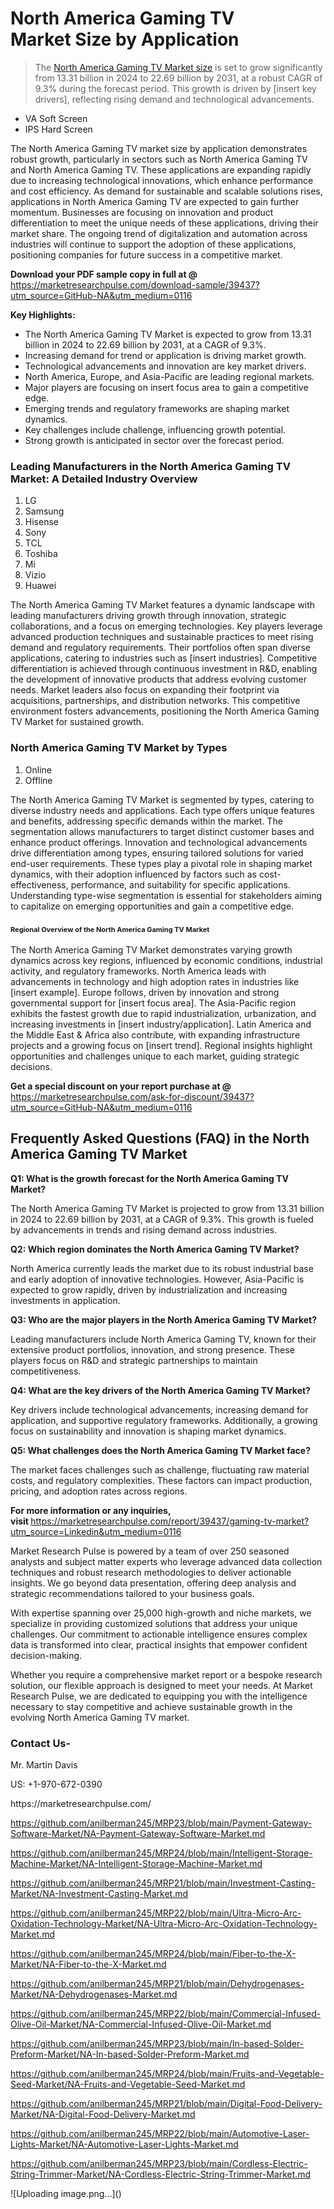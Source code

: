 <h1>North America Gaming TV Market&nbsp;Size by Application</h1><blockquote><p>The <a href="https://marketresearchpulse.com/download-sample/39437?utm_source=GitHub-NA&amp;utm_medium=0116">North America Gaming TV Market size</a> is set to grow significantly from 13.31 billion in 2024 to 22.69 billion by 2031, at a robust CAGR of 9.3% during the forecast period. This growth is driven by [insert key drivers], reflecting rising demand and technological advancements.</p></blockquote><ul><li>VA Soft Screen<li> IPS Hard Screen</li></ul><p>The North America Gaming TV market size by application demonstrates robust growth, particularly in sectors such as North America Gaming TV and North America Gaming TV. These applications are expanding rapidly due to increasing technological innovations, which enhance performance and cost efficiency. As demand for sustainable and scalable solutions rises, applications in North America Gaming TV are expected to gain further momentum. Businesses are focusing on innovation and product differentiation to meet the unique needs of these applications, driving their market share. The ongoing trend of digitalization and automation across industries will continue to support the adoption of these applications, positioning companies for future success in a competitive market.</p><p><strong>Download your PDF sample copy in full at @ </strong><a href="https://marketresearchpulse.com/download-sample/39437?utm_source=GitHub-NA&amp;utm_medium=0116">https://marketresearchpulse.com/download-sample/39437?utm_source=GitHub-NA&amp;utm_medium=0116</a></p><p><strong>Key Highlights: </strong></p><ul><li>The North America Gaming TV Market is expected to grow from 13.31 billion in 2024 to 22.69 billion by 2031, at a CAGR of 9.3%.</li><li>Increasing demand for trend or application is driving market growth.</li><li>Technological advancements and innovation are key market drivers.</li><li>North America, Europe, and Asia-Pacific are leading regional markets.</li><li>Major players are focusing on insert focus area to gain a competitive edge.</li><li>Emerging trends and regulatory frameworks are shaping market dynamics.</li><li>Key challenges include challenge, influencing growth potential.</li><li>Strong growth is anticipated in sector over the forecast period.</li></ul><h3>Leading Manufacturers in the North America Gaming TV Market: A Detailed Industry Overview</h3><ol><li>LG</li><li>Samsung</li><li>Hisense</li><li>Sony</li><li>TCL</li><li>Toshiba</li><li>Mi</li><li>Vizio</li><li>Huawei</li></ol><div class="flex max-w-full flex-col flex-grow"><div class="min-h-8 text-message flex w-full flex-col items-end gap-2 whitespace-normal break-words [.text-message+&amp;]:mt-5" dir="auto" data-message-author-role="assistant" data-message-id="fd8432e4-4910-450d-b182-61b7bfb0a01f" data-message-model-slug="gpt-4o"><div class="flex w-full flex-col gap-1 empty:hidden first:pt-[3px]"><div class="markdown prose w-full break-words dark:prose-invert light"><p>The North America Gaming TV Market features a dynamic landscape with leading manufacturers driving growth through innovation, strategic collaborations, and a focus on emerging technologies. Key players leverage advanced production techniques and sustainable practices to meet rising demand and regulatory requirements. Their portfolios often span diverse applications, catering to industries such as [insert industries]. Competitive differentiation is achieved through continuous investment in R&amp;D, enabling the development of innovative products that address evolving customer needs. Market leaders also focus on expanding their footprint via acquisitions, partnerships, and distribution networks. This competitive environment fosters advancements, positioning the North America Gaming TV Market for sustained growth.</p></div></div></div></div><h3>North America Gaming TV Market by Types</h3><ol><li>Online<li> Offline</li></ol><div class="flex max-w-full flex-col flex-grow"><div class="min-h-8 text-message flex w-full flex-col items-end gap-2 whitespace-normal break-words [.text-message+&amp;]:mt-5" dir="auto" data-message-author-role="assistant" data-message-id="084470be-0bb7-4664-bddf-5156b4f41249" data-message-model-slug="gpt-4o-mini"><div class="flex w-full flex-col gap-1 empty:hidden first:pt-[3px]"><div class="markdown prose w-full break-words dark:prose-invert light"><p>The North America Gaming TV Market is segmented by types, catering to diverse industry needs and applications. Each type offers unique features and benefits, addressing specific demands within the market. The segmentation allows manufacturers to target distinct customer bases and enhance product offerings. Innovation and technological advancements drive differentiation among types, ensuring tailored solutions for varied end-user requirements. These types play a pivotal role in shaping market dynamics, with their adoption influenced by factors such as cost-effectiveness, performance, and suitability for specific applications. Understanding type-wise segmentation is essential for stakeholders aiming to capitalize on emerging opportunities and gain a competitive edge.</p></div></div></div></div><h3><span style="font-size: 11px;">Regional Overview of the North America Gaming TV Market</span></h3><div class="flex max-w-full flex-col flex-grow"><div class="min-h-8 text-message flex w-full flex-col items-end gap-2 whitespace-normal break-words [.text-message+&amp;]:mt-5" dir="auto" data-message-author-role="assistant" data-message-id="e9038762-ce64-4e30-91c9-9bd413514231" data-message-model-slug="gpt-4o-mini"><div class="flex w-full flex-col gap-1 empty:hidden first:pt-[3px]"><div class="markdown prose w-full break-words dark:prose-invert light"><p>The North America Gaming TV Market demonstrates varying growth dynamics across key regions, influenced by economic conditions, industrial activity, and regulatory frameworks. North America leads with advancements in technology and high adoption rates in industries like [insert example]. Europe follows, driven by innovation and strong governmental support for [insert focus area]. The Asia-Pacific region exhibits the fastest growth due to rapid industrialization, urbanization, and increasing investments in [insert industry/application]. Latin America and the Middle East &amp; Africa also contribute, with expanding infrastructure projects and a growing focus on [insert trend]. Regional insights highlight opportunities and challenges unique to each market, guiding strategic decisions.</p></div></div></div></div><p><strong>Get a special discount on your report purchase at @ </strong><a href="https://marketresearchpulse.com/ask-for-discount/39437?utm_source=GitHub-NA&amp;utm_medium=0116">https://marketresearchpulse.com/ask-for-discount/39437?utm_source=GitHub-NA&amp;utm_medium=0116</a></p><h2>Frequently Asked Questions (FAQ) in the North America Gaming TV Market</h2><p><strong>Q1: What is the growth forecast for the North America Gaming TV Market?</strong></p><p>The North America Gaming TV Market is projected to grow from 13.31 billion in 2024 to 22.69 billion by 2031, at a CAGR of 9.3%. This growth is fueled by advancements in trends and rising demand across industries.</p><p><strong>Q2: Which region dominates the North America Gaming TV Market?</strong></p><p>North America currently leads the market due to its robust industrial base and early adoption of innovative technologies. However, Asia-Pacific is expected to grow rapidly, driven by industrialization and increasing investments in application.</p><p><strong>Q3: Who are the major players in the North America Gaming TV Market?</strong></p><p>Leading manufacturers include North America Gaming TV, known for their extensive product portfolios, innovation, and strong presence. These players focus on R&amp;D and strategic partnerships to maintain competitiveness.</p><p><strong>Q4: What are the key drivers of the North America Gaming TV Market?</strong></p><p>Key drivers include technological advancements, increasing demand for application, and supportive regulatory frameworks. Additionally, a growing focus on sustainability and innovation is shaping market dynamics.</p><p><strong>Q5: What challenges does the North America Gaming TV Market face?</strong></p><p>The market faces challenges such as challenge, fluctuating raw material costs, and regulatory complexities. These factors can impact production, pricing, and adoption rates across regions.</p><p><strong>For more information or any inquiries, visit&nbsp;</strong><a href="https://marketresearchpulse.com/report/39437/gaming-tv-market?utm_source=Linkedin&utm_medium=0116">https://marketresearchpulse.com/report/39437/gaming-tv-market?utm_source=Linkedin&utm_medium=0116</a></p><p>Market Research Pulse is powered by a team of over 250 seasoned analysts and subject matter experts who leverage advanced data collection techniques and robust research methodologies to deliver actionable insights. We go beyond data presentation, offering deep analysis and strategic recommendations tailored to your business goals.</p><p>With expertise spanning over 25,000 high-growth and niche markets, we specialize in providing customized solutions that address your unique challenges. Our commitment to actionable intelligence ensures complex data is transformed into clear, practical insights that empower confident decision-making.</p><p>Whether you require a comprehensive market report or a bespoke research solution, our flexible approach is designed to meet your needs. At Market Research Pulse, we are dedicated to equipping you with the intelligence necessary to stay competitive and achieve sustainable growth in the evolving North America Gaming TV market.</p><h3><strong>Contact Us-</strong></h3><p>Mr. Martin Davis</p><p>US: +1-970-672-0390</p><p>https://marketresearchpulse.com/</p><p><a href="https://github.com/anilberman245/MRP23/blob/main/Payment-Gateway-Software-Market/NA-Payment-Gateway-Software-Market.md">https://github.com/anilberman245/MRP23/blob/main/Payment-Gateway-Software-Market/NA-Payment-Gateway-Software-Market.md</a></p><p><a href="https://github.com/anilberman245/MRP24/blob/main/Intelligent-Storage-Machine-Market/NA-Intelligent-Storage-Machine-Market.md">https://github.com/anilberman245/MRP24/blob/main/Intelligent-Storage-Machine-Market/NA-Intelligent-Storage-Machine-Market.md</a></p><p><a href="https://github.com/anilberman245/MRP21/blob/main/Investment-Casting-Market/NA-Investment-Casting-Market.md">https://github.com/anilberman245/MRP21/blob/main/Investment-Casting-Market/NA-Investment-Casting-Market.md</a></p><p><a href="https://github.com/anilberman245/MRP22/blob/main/Ultra-Micro-Arc-Oxidation-Technology-Market/NA-Ultra-Micro-Arc-Oxidation-Technology-Market.md">https://github.com/anilberman245/MRP22/blob/main/Ultra-Micro-Arc-Oxidation-Technology-Market/NA-Ultra-Micro-Arc-Oxidation-Technology-Market.md</a></p><p><a href="https://github.com/anilberman245/MRP24/blob/main/Fiber-to-the-X-Market/NA-Fiber-to-the-X-Market.md">https://github.com/anilberman245/MRP24/blob/main/Fiber-to-the-X-Market/NA-Fiber-to-the-X-Market.md</a></p><p><a href="https://github.com/anilberman245/MRP21/blob/main/Dehydrogenases-Market/NA-Dehydrogenases-Market.md">https://github.com/anilberman245/MRP21/blob/main/Dehydrogenases-Market/NA-Dehydrogenases-Market.md</a></p><p><a href="https://github.com/anilberman245/MRP22/blob/main/Commercial-Infused-Olive-Oil-Market/NA-Commercial-Infused-Olive-Oil-Market.md">https://github.com/anilberman245/MRP22/blob/main/Commercial-Infused-Olive-Oil-Market/NA-Commercial-Infused-Olive-Oil-Market.md</a></p><p><a href="https://github.com/anilberman245/MRP23/blob/main/In-based-Solder-Preform-Market/NA-In-based-Solder-Preform-Market.md">https://github.com/anilberman245/MRP23/blob/main/In-based-Solder-Preform-Market/NA-In-based-Solder-Preform-Market.md</a></p><p><a href="https://github.com/anilberman245/MRP24/blob/main/Fruits-and-Vegetable-Seed-Market/NA-Fruits-and-Vegetable-Seed-Market.md">https://github.com/anilberman245/MRP24/blob/main/Fruits-and-Vegetable-Seed-Market/NA-Fruits-and-Vegetable-Seed-Market.md</a></p><p><a href="https://github.com/anilberman245/MRP21/blob/main/Digital-Food-Delivery-Market/NA-Digital-Food-Delivery-Market.md">https://github.com/anilberman245/MRP21/blob/main/Digital-Food-Delivery-Market/NA-Digital-Food-Delivery-Market.md</a></p><p><a href="https://github.com/anilberman245/MRP22/blob/main/Automotive-Laser-Lights-Market/NA-Automotive-Laser-Lights-Market.md">https://github.com/anilberman245/MRP22/blob/main/Automotive-Laser-Lights-Market/NA-Automotive-Laser-Lights-Market.md</a></p><p><a href="https://github.com/anilberman245/MRP23/blob/main/Cordless-Electric-String-Trimmer-Market/NA-Cordless-Electric-String-Trimmer-Market.md">https://github.com/anilberman245/MRP23/blob/main/Cordless-Electric-String-Trimmer-Market/NA-Cordless-Electric-String-Trimmer-Market.md</a></p>
![Uploading image.png…]()
